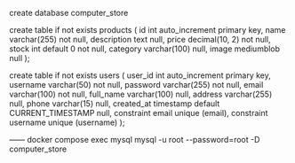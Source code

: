 create database computer_store

create table if not exists products
(
    id          int auto_increment
        primary key,
    name        varchar(255)   not null,
    description text           null,
    price       decimal(10, 2) not null,
    stock       int default 0  not null,
    category    varchar(100)   null,
    image       mediumblob     null
);

create table if not exists users
(
    user_id    int auto_increment
        primary key,
    username   varchar(50)                         not null,
    password   varchar(255)                        not null,
    email      varchar(100)                        not null,
    full_name  varchar(100)                        null,
    address    varchar(255)                        null,
    phone      varchar(15)                         null,
    created_at timestamp default CURRENT_TIMESTAMP null,
    constraint email
        unique (email),
    constraint username
        unique (username)
);

——
docker compose exec mysql mysql -u root --password=root -D computer_store
